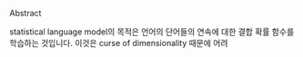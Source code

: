 Abstract

statistical language model의 목적은 언어의 단어들의 연속에 대한 결합 확률 함수를 학습하는 것입니다. 이것은 curse of dimensionality 때문에 어려
<!--stackedit_data:
eyJoaXN0b3J5IjpbLTEyMDgwNDA3MTRdfQ==
-->